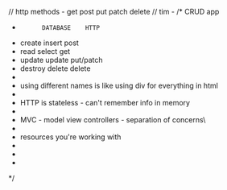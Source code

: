 // http methods - get post put patch delete
// tim - 
/* CRUD app
*           DATABASE    HTTP
* create    insert      post
* read      select      get
* update    update      put/patch
* destroy   delete      delete
*
* using different names is like using div for everything in html
*
* HTTP is stateless - can't remember info in memory
*
* MVC - model view controllers - separation of concerns\
*
* resources you're working with
*
*
*
*/